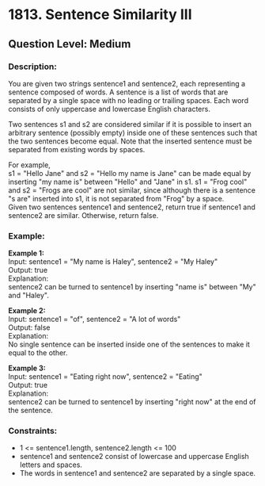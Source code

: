 # 1813. Sentence Similarity III
## Question Level: Medium
### Description:
You are given two strings sentence1 and sentence2, each representing a sentence composed of words. A sentence is a list of words that are separated by a single space with no leading or trailing spaces. Each word consists of only uppercase and lowercase English characters.

Two sentences s1 and s2 are considered similar if it is possible to insert an arbitrary sentence (possibly empty) inside one of these sentences such that the two sentences become equal. Note that the inserted sentence must be separated from existing words by spaces.

For example,<br>
s1 = "Hello Jane" and s2 = "Hello my name is Jane" can be made equal by inserting "my name is" between "Hello" and "Jane" in s1.
s1 = "Frog cool" and s2 = "Frogs are cool" are not similar, since although there is a sentence "s are" inserted into s1, it is not separated from "Frog" by a space.<br>
Given two sentences sentence1 and sentence2, return true if sentence1 and sentence2 are similar. Otherwise, return false.

### Example:
<b>Example 1:</b><br>
Input: sentence1 = "My name is Haley", sentence2 = "My Haley"<br>
Output: true<br>
Explanation:<br>
sentence2 can be turned to sentence1 by inserting "name is" between "My" and "Haley".<br>

<b>Example 2:</b><br>
Input: sentence1 = "of", sentence2 = "A lot of words"<br>
Output: false<br>
Explanation:<br>
No single sentence can be inserted inside one of the sentences to make it equal to the other.<br>

<b>Example 3:</b><br>
Input: sentence1 = "Eating right now", sentence2 = "Eating"<br>
Output: true<br>
Explanation:<br>
sentence2 can be turned to sentence1 by inserting "right now" at the end of the sentence.<br>

### Constraints:
- 1 <= sentence1.length, sentence2.length <= 100
- sentence1 and sentence2 consist of lowercase and uppercase English letters and spaces.
- The words in sentence1 and sentence2 are separated by a single space.